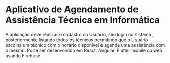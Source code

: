 # Aplicativo de Agendamento de Assistência Técnica em Informática
A aplicação deve realizar o cadastro do Usuário, seu login no sistema , posteriormente listando
todos os técnicos permitindo que o Usuário escolha um técnico com o horário disponível e agende
uma assistência com o mesmo.
Pode ser desenvolvido em React, Angular, Flutter mobile ou web usando Firebase

